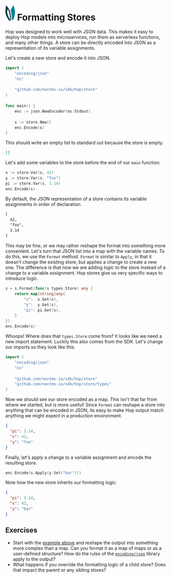 # ![ears](../img/ears.png) Formatting Stores

Hop was designed to work well with JSON data. This makes it easy to deploy Hop
models into microservices, run them as serverless functions, and many other
things. A store can be directly encoded into JSON as a representation of its
variable assignments.

Let's create a new store and encode it into JSON.

```go
import (
    "encoding/json"
    "os"

    "github.com/nextmv-io/sdk/hop/store"
)

func main() {
    enc := json.NewEncoder(os.Stdout)

    s := store.New()
    enc.Encode(s)
}
```

This should write an empty list to standard out because the store is empty.

```json
[]
```

Let's add some variables to the store before the end of our `main` function.

```go
x := store.Var(s, 42)
y := store.Var(s, "foo")
pi := store.Var(s, 3.14)
enc.Encode(s)
```

By default, the JSON representation of a store contains its variable assignments
in order of declaration.

```txt
[
  42,
  "foo",
  3.14
]
```

This may be fine, or we may rather reshape the format into something more
convenient. Let's turn that JSON list into a map with the variable names. To do
this, we use the `Format` method. `Format` is similar to `Apply`, in that it
doesn't change the existing store, but applies a change to create a new one. The
difference is that now we are adding _logic_ to the store instead of a change
to a variable assignment. Hop stores give us very specific ways to introduce
logic.

```go
s = s.Format(func(s types.Store) any {
    return map[string]any{
        "x":  x.Get(s),
        "y":  y.Get(s),
        "pi": pi.Get(s),
    }
})
enc.Encode(s)
```

Whoops! Where does that `types.Store` come from? It looks like we need a new
import statement. Luckily this also comes from the SDK. Let's change our imports
so they look like this.

```go
import (
    "encoding/json"
    "os"

    "github.com/nextmv-io/sdk/hop/store"
    "github.com/nextmv-io/sdk/hop/store/types"
)
```

Now we should see our store encoded as a map. This isn't that far from where we
started, but is more useful! Since `Format` can reshape a store into anything
that can be encoded in JSON, its easy to make Hop output match anything we
might expect in a production environment.

```json
{
  "pi": 3.14,
  "x": 42,
  "y": "foo"
}
```

Finally, let's apply a change to a variable assignment and encode the resulting
store.

```go
enc.Encode(s.Apply(y.Set("bar")))
```

Note how the new store inherits our formatting logic.

```json
{
  "pi": 3.14,
  "x": 42,
  "y": "bar"
}
```

## Exercises

* Start with the [example above][source] and reshape the output into something
  more complex than a map. Can you format it as a map of maps or as a
  user-defined structure? How do the rules of the [`encoding/json`][json]
  library apply to the output?
* What happens if you override the formatting logic of a child store? Does that
  impact the parent or any sibling stores?

[json]:   https://pkg.go.dev/encoding/json
[source]: formatting-stores/main.go
